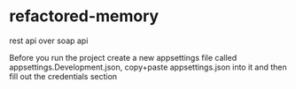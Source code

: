 # refactored-memory
rest api over soap api

Before you run the project create a new appsettings file called appsettings.Development.json, copy+paste appsettings.json into it and then fill out the credentials section

